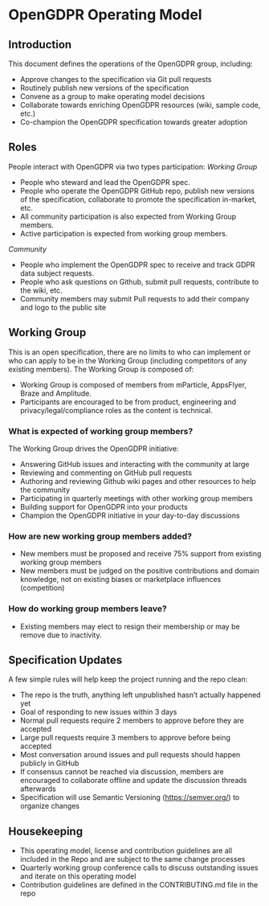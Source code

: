 # OpenGDPR Operating Model

## Introduction
This document defines the operations of the OpenGDPR group, including:
- Approve changes to the specification via Git pull requests
- Routinely publish new versions of the specification
- Convene as a group to make operating model decisions
- Collaborate towards enriching OpenGDPR resources (wiki, sample code, etc.)
- Co-champion the OpenGDPR specification towards greater adoption

## Roles
People interact with OpenGDPR via two types participation:
*Working Group*
- People who steward and lead the OpenGDPR spec.
- People who operate the OpenGDPR GitHub repo, publish new versions of the specification, collaborate to promote the specification in-market, etc.
- All community participation is also expected from Working Group members.
- Active participation is expected from working group members.

*Community*
- People who implement the OpenGDPR spec to receive and track GDPR data subject requests.
- People who ask questions on Github, submit pull requests, contribute to the wiki, etc.
- Community members may submit Pull requests to add their company and logo to the public site

## Working Group
This is an open specification, there are no limits to who can implement or who can apply to be in the Working Group (including competitors of any existing members). The Working Group is composed of:
- Working Group is composed of members from mParticle, AppsFlyer, Braze and Amplitude.
- Participants are encouraged to be from product, engineering and privacy/legal/compliance roles as the content is technical.

### What is expected of working group members?
The Working Group drives the OpenGDPR initiative:
- Answering GitHub issues and interacting with the community at large
- Reviewing and commenting on GitHub pull requests
- Authoring and reviewing Github wiki pages and other resources to help the community
- Participating in quarterly meetings with other working group members
- Building support for OpenGDPR into your products
- Champion the OpenGDPR initiative in your day-to-day discussions

### How are new working group members added?
- New members must be proposed and receive 75% support from existing working group members
- New members must be judged on the positive contributions and domain knowledge, not on existing biases or marketplace influences (competition)

### How do working group members leave?
- Existing members may elect to resign their membership or may be remove due to inactivity.

## Specification Updates
A few simple rules will help keep the project running and the repo clean:
- The repo is the truth, anything left unpublished hasn’t actually happened yet
- Goal of responding to new issues within 3 days
- Normal pull requests require 2 members to approve before they are accepted
- Large pull requests require 3 members to approve before being accepted
- Most conversation around issues and pull requests should happen publicly in GitHub
- If consensus cannot be reached via discussion, members are encouraged to collaborate offline and update the discussion threads afterwards
- Specification will use Semantic Versioning (https://semver.org/) to organize changes

## Housekeeping
- This operating model, license and contribution guidelines are all included in the Repo and are subject to the same change processes
- Quarterly working group conference calls to discuss outstanding issues and iterate on this operating model
- Contribution guidelines are defined in the CONTRIBUTING.md file in the repo
